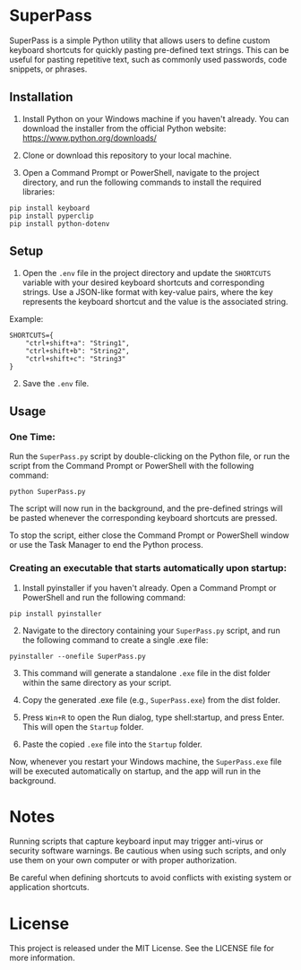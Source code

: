 # SuperPass

SuperPass is a simple Python utility that allows users to define custom keyboard shortcuts for quickly pasting pre-defined text strings. This can be useful for pasting repetitive text, such as commonly used passwords, code snippets, or phrases.

## Installation

1. Install Python on your Windows machine if you haven't already. You can download the installer from the official Python website: https://www.python.org/downloads/

2. Clone or download this repository to your local machine.

3. Open a Command Prompt or PowerShell, navigate to the project directory, and run the following commands to install the required libraries:

```
pip install keyboard
pip install pyperclip
pip install python-dotenv
```

## Setup

1. Open the `.env` file in the project directory and update the `SHORTCUTS` variable with your desired keyboard shortcuts and corresponding strings. Use a JSON-like format with key-value pairs, where the key represents the keyboard shortcut and the value is the associated string.

Example:

```
SHORTCUTS={
    "ctrl+shift+a": "String1",
    "ctrl+shift+b": "String2",
    "ctrl+shift+c": "String3"
}
```

2. Save the `.env` file.

## Usage

### One Time:

Run the `SuperPass.py` script by double-clicking on the Python file, or run the script from the Command Prompt or PowerShell with the following command:

```
python SuperPass.py
```

The script will now run in the background, and the pre-defined strings will be pasted whenever the corresponding keyboard shortcuts are pressed.

To stop the script, either close the Command Prompt or PowerShell window or use the Task Manager to end the Python process.

### Creating an executable that starts automatically upon startup:

1. Install pyinstaller if you haven't already. Open a Command Prompt or PowerShell and run the following command:

```
pip install pyinstaller
```

2. Navigate to the directory containing your `SuperPass.py` script, and run the following command to create a single .exe file:

```
pyinstaller --onefile SuperPass.py
```

3. This command will generate a standalone `.exe` file in the dist folder within the same directory as your script.

4. Copy the generated .exe file (e.g., `SuperPass.exe`) from the dist folder.

5. Press `Win+R` to open the Run dialog, type shell:startup, and press Enter. This will open the `Startup` folder.

6. Paste the copied `.exe` file into the `Startup` folder.

Now, whenever you restart your Windows machine, the `SuperPass.exe` file will be executed automatically on startup, and the app will run in the background.

# Notes

Running scripts that capture keyboard input may trigger anti-virus or security software warnings. Be cautious when using such scripts, and only use them on your own computer or with proper authorization.

Be careful when defining shortcuts to avoid conflicts with existing system or application shortcuts.

# License

This project is released under the MIT License. See the LICENSE file for more information.
